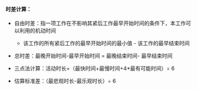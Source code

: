 #### 时差计算：

- 自由时差：指一项工作在不影响其紧后工作最早开始时间的条件下，本工作可以利用的机动时间
  - 该工作的所有紧后工作的最早开始时间的最小值   -  该工作的最早结束时间

- 总时差：最晚开始时间-最早开始时间   =   最晚结束时间- 最早结束时间

- 三点法计算：活动时长=（最快时间+最慢时间+4*最有可能时间）÷ 6

- 估算标准差：（最悲观时长-最乐观时长）÷ 6